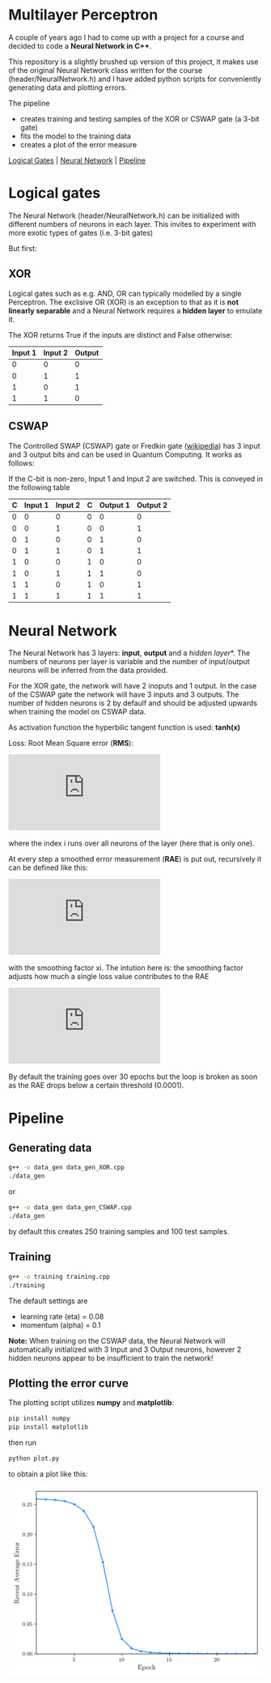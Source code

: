 
# Multilayer Perceptron

A couple of years ago I had to come up with a project for a course and decided to code a **Neural Network in C++**.

This repository is a slightly brushed up version of this project, it makes use of the original Neural Network class written for the course (header/NeuralNetwork.h) and I have added python scripts for conveniently generating data and plotting errors.

The pipeline 
 - creates training and testing samples of the XOR or CSWAP gate (a 3-bit gate)
 - fits the model to the training data 
 - creates a plot of the error measure

[Logical Gates](#LogicalGates) | [Neural Network](#NeuralNetwork) | [Pipeline](#Pipeline)


# Logical gates
The Neural Network (header/NeuralNetwork.h) can be initialized with different numbers of neurons in each layer. This invites to experiment with more exotic types of gates (i.e. 3-bit gates)

But first:
## XOR
Logical gates such as e.g. AND, OR can typically modelled by a single Perceptron. The exclisive OR (XOR) is an exception to that as it is **not linearly separable** and a Neural Network requires a **hidden layer** to emulate it.

The XOR returns True if the inputs are distinct and False otherwise:

 Input 1      |  Input 2      | Output
------------- | ------------- | ------------
 0            | 0             | 0           
 0            | 1             | 1                      
 1            | 0             | 1           
 1            | 1             | 0           

## CSWAP
The Controlled SWAP (CSWAP) gate or Fredkin gate ([wikipedia](https://en.wikipedia.org/wiki/Fredkin_gate)) has 3 input and 3 output bits and can be used in Quantum Computing. It works as follows:

If the C-bit is non-zero, Input 1 and Input 2 are switched. This is conveyed in the following table

 C            |  Input 1      | Input 2      | C            | Output 1     | Output 2     
------------- | ------------- | ------------ | ------------ | ------------ | -------------
 0            | 0             | 0            | 0            | 0            | 0
 0            | 0             | 1            | 0            | 0            | 1
 0            | 1             | 0            | 0            | 1            | 0
 0            | 1             | 1            | 0            | 1            | 1
 1            | 0             | 0            | 1            | 0            | 0
 1            | 0             | 1            | 1            | 1            | 0
 1            | 1             | 0            | 1            | 0            | 1
 1            | 1             | 1            | 1            | 1            | 1


# Neural Network
The Neural Network has 3 layers: **input**, **output** and a *hidden layer**. The numbers of neurons per layer is variable and the number of input/output neurons will be inferred from the data provided. 

For the XOR gate, the network will have 2 inoputs and 1 output. In the case of the CSWAP gate the network will have 3 inputs and 3 outputs. The number of hidden neurons is 2 by defaulf and should be adjusted upwards when training the model on CSWAP data.

As activation function the hyperbilic tangent function is used: **tanh(x)**

Loss: Root Mean Square error (**RMS**):

![equ](https://latex.codecogs.com/gif.latex?%5Ctext%7BRMS%7D%20%3D%20%5Csqrt%7B%5Cfrac%201N%5Csum_%7Bi%3D0%7D%5EN%20%28%5Cmathrm%7Btext%7D%20-%20%5Ctext%7Bprediction%7D%29%5E2%7D)

where the index i runs over all neurons of the layer (here that is only one).

At every step a smoothed error measurement (**RAE**) is put out, recursively it can be defined like this:

![equ](https://latex.codecogs.com/gif.latex?%5Cmathrm%7BRAE%7D%20%5Clongrightarrow%20%5Cfrac%7B%5Cxi%5Ccdot%20%5Cmathrm%7BRAE%7D%20&plus;%20%5Cmathrm%7Bloss%7D%7D%7B1&plus;%5Cxi%7D)

with the smoothing factor xi. The intution here is: the smoothing factor adjusts how much a single loss value contributes to the RAE

![equ](https://latex.codecogs.com/gif.latex?%5Cmathrm%7BRAE%7D%20%5Clongrightarrow%20%5Cmathrm%7BRAE%7D%20&plus;%20%5Cmathrm%7Bloss%7D/%5Cxi%5Cquad%20%28%5Cmathrm%7Bapproximately%7D%29)

By default the training goes over 30 epochs but the loop is broken as soon as the RAE drops below a certain threshold (0.0001).


<!-- ############################################################################################ -->

# Pipeline

## Generating data

```bash
g++ -o data_gen data_gen_XOR.cpp
./data_gen
```
or
```bash
g++ -o data_gen data_gen_CSWAP.cpp
./data_gen
```
by default this creates 250 training samples and 100 test samples.


## Training
```bash
g++ -o training training.cpp
./training
```
The default settings are
 - learning rate (eta) = 0.08
 - momentum (alpha) = 0.1

**Note:** When training on the CSWAP data, the Neural Network will automatically initialized with 3 Input and 3 Output neurons, however 2 hidden neurons appear to be insufficient to train the network!

## Plotting the error curve
The plotting script utilizes **numpy** and **matplotlib**:

```bash
pip install numpy
pip install matplotlib
```
then run
```bash
python plot.py 
```
to obtain a plot like this:

![Image of RAE plot](https://raw.githubusercontent.com/leoth-91/multilayerXOR/master/error.png)








